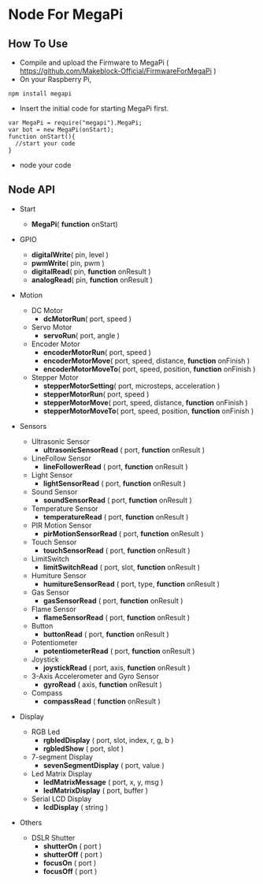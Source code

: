 # Node For MegaPi
## How To Use
 * Compile and upload the Firmware to MegaPi ( https://github.com/Makeblock-Official/FirmwareForMegaPi )
 * On your Raspberry Pi, 
 ```
 npm install megapi
 ```
 * Insert the initial code for starting MegaPi first.
```
var MegaPi = require("megapi").MegaPi;
var bot = new MegaPi(onStart);
function onStart(){
  //start your code
}
 ```
 * node your code

## Node API
 * Start
 	* **MegaPi**( **function** onStart)
 	
 * GPIO
 	* **digitalWrite**( pin, level )
 	* **pwmWrite**( pin, pwm )
 	* **digitalRead**( pin, **function** onResult )
 	* **analogRead**( pin, **function** onResult )
 	
 * Motion
	* DC Motor
	  * **dcMotorRun**( port, speed )
	* Servo Motor
	  * **servoRun**( port, angle )
	* Encoder Motor
	  * **encoderMotorRun**( port, speed )
	  * **encoderMotorMove**( port, speed, distance, **function** onFinish )
	  * **encoderMotorMoveTo**( port, speed, position, **function** onFinish )
	* Stepper Motor
	  * **stepperMotorSetting**( port, microsteps, acceleration )
	  * **stepperMotorRun**( port, speed )
	  * **stepperMotorMove**( port, speed, distance, **function** onFinish )
	  * **stepperMotorMoveTo**( port, speed, position, **function** onFinish )
	  
 * Sensors
 	* Ultrasonic Sensor
 	  * **ultrasonicSensorRead** ( port, **function** onResult ) 
 	* LineFollow Sensor
 	  * **lineFollowerRead** ( port, **function** onResult ) 
 	* Light Sensor
 	  * **lightSensorRead** ( port, **function** onResult ) 
 	* Sound Sensor
 	  * **soundSensorRead** ( port, **function** onResult ) 
 	* Temperature Sensor
 	  * **temperatureRead** ( port, **function** onResult ) 
 	* PIR Motion Sensor
 	  * **pirMotionSensorRead** ( port, **function** onResult ) 
 	* Touch Sensor
 	  * **touchSensorRead** ( port, **function** onResult ) 
 	* LimitSwitch
 	  * **limitSwitchRead** ( port, slot, **function** onResult ) 
 	* Humiture Sensor
 	  * **humitureSensorRead** ( port, type, **function** onResult ) 
 	* Gas Sensor
 	  * **gasSensorRead** ( port, **function** onResult )
 	* Flame Sensor
 	  * **flameSensorRead** ( port, **function** onResult ) 
 	* Button
 	  * **buttonRead** ( port, **function** onResult ) 
 	* Potentiometer
 	  * **potentiometerRead** ( port, **function** onResult )
 	* Joystick
 	  * **joystickRead** ( port, axis, **function** onResult )
 	* 3-Axis Accelerometer and Gyro Sensor
 	  * **gyroRead** ( axis, **function** onResult )
 	* Compass
 	  * **compassRead** ( **function** onResult )
 	
 * Display
 	* RGB Led
 	  * **rgbledDisplay** ( port, slot, index, r, g, b )
 	  * **rgbledShow** ( port, slot )
 	* 7-segment Display
 	  * **sevenSegmentDisplay** ( port, value )
 	* Led Matrix Display
 	  * **ledMatrixMessage** ( port, x, y, msg )
 	  * **ledMatrixDisplay** ( port, buffer )
 	* Serial LCD Display
 	  * **lcdDisplay** ( string )
 	  
 * Others
 	* DSLR Shutter
	  * **shutterOn** ( port )
	  * **shutterOff** ( port )
	  * **focusOn** ( port )
	  * **focusOff** ( port )
